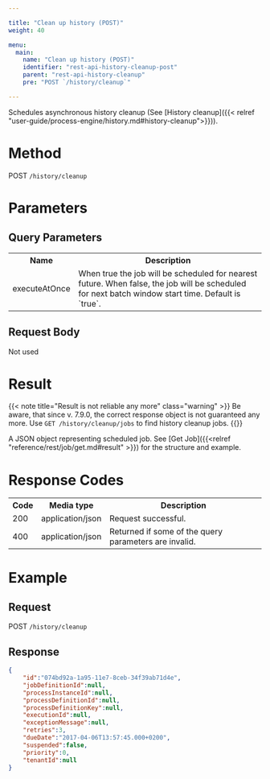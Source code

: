 ```yaml
---

title: "Clean up history (POST)"
weight: 40

menu:
  main:
    name: "Clean up history (POST)"
    identifier: "rest-api-history-cleanup-post"
    parent: "rest-api-history-cleanup"
    pre: "POST `/history/cleanup`"

---
```


Schedules asynchronous history cleanup (See [History cleanup]({{< relref "user-guide/process-engine/history.md#history-cleanup">}})).


# Method

POST `/history/cleanup`


# Parameters

## Query Parameters

<table class="table table-striped">
  <tr>
    <th>Name</th>
    <th>Description</th>
  </tr>
  <tr>
    <td>executeAtOnce</td>
    <td>When true the job will be scheduled for nearest future. When false, the job will be scheduled for next batch window start time. Default is `true`.</td>
  </tr>
</table>


## Request Body

Not used

# Result

{{< note title="Result is not reliable any more" class="warning" >}}
  Be aware, that since v. 7.9.0, the correct response object is not guaranteed any more. Use `GET /history/cleanup/jobs` to find history cleanup jobs. 
{{</note>}}

A JSON object representing scheduled job.
See [Get Job]({{<relref "reference/rest/job/get.md#result" >}}) for the structure and example.

# Response Codes

<table class="table table-striped">
  <tr>
    <th>Code</th>
    <th>Media type</th>
    <th>Description</th>
  </tr>
  <tr>
    <td>200</td>
    <td>application/json</td>
    <td>Request successful.</td>
  </tr>
  <tr>
    <td>400</td>
    <td>application/json</td>
    <td>Returned if some of the query parameters are invalid.</td>
  </tr>
</table>

# Example

## Request

POST `/history/cleanup`

## Response

```json
{
    "id":"074bd92a-1a95-11e7-8ceb-34f39ab71d4e",
    "jobDefinitionId":null,
    "processInstanceId":null,
    "processDefinitionId":null,
    "processDefinitionKey":null,
    "executionId":null,
    "exceptionMessage":null,
    "retries":3,
    "dueDate":"2017-04-06T13:57:45.000+0200",
    "suspended":false,
    "priority":0,
    "tenantId":null
}
```
